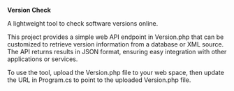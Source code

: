 **Version Check**

A lightweight tool to check software versions online. 

This project provides a simple web API endpoint in Version.php that can be customized to retrieve version information from a database or XML source. 
The API returns results in JSON format, ensuring easy integration with other applications or services.

To use the tool, upload the Version.php file to your web space, then update the URL in Program.cs to point to the uploaded Version.php file.
